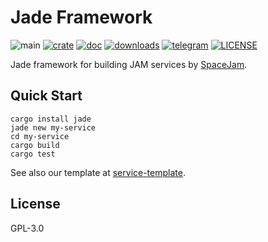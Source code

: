 # Jade Framework

![main](https://github.com/spacejamapp/jade/actions/workflows/main.yml/badge.svg)
[![crate](https://img.shields.io/crates/v/jade.svg)](https://crates.io/crates/jade)
[![doc](https://img.shields.io/badge/current-docs-brightgreen.svg)](https://docs.rs/jade/)
[![downloads](https://img.shields.io/crates/d/jade.svg)](https://crates.io/crates/jade)
[![telegram](https://img.shields.io/badge/telegram-blue?logo=telegram)](https://t.me/spacejamapp)
[![LICENSE](https://img.shields.io/crates/l/jade.svg)](https://choosealicense.com/licenses/gpl-3.0/)

Jade framework for building JAM services by [SpaceJam](https://spacejam.app).

## Quick Start

```
cargo install jade
jade new my-service
cd my-service
cargo build
cargo test
```

See also our template at [service-template](https://github.com/spacejamapp/service-template).

## License

GPL-3.0
